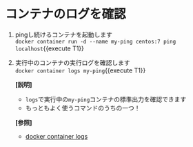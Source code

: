 # コンテナのログを確認

1. pingし続けるコンテナを起動します<br/>
  `docker container run -d --name my-ping centos:7 ping localhost`{{execute T1}} <br/>

2. 実行中のコンテナの実行ログを確認します<br/>
  `docker container logs my-ping`{{execute T1}} <br/>

    **[説明]**<br/>
      - `logs`で実行中の`my-ping`コンテナの標準出力を確認できます
      - もっともよく使うコマンドのうちの一つ！

    **[参照]**<br/>
      - [docker container logs](https://docs.docker.com/engine/reference/commandline/container_logs/)